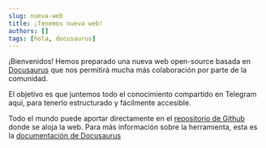 ```yaml
---
slug: nueva-web
title: ¡Tenemos nueva web!
authors: []
tags: [hola, docusaurus]
---
```


¡Bienvenidos! Hemos preparado una nueva web open-source basada en [Docusaurus](https://docusaurus.io) que nos permitirá mucha más colaboración por parte de la comunidad.

El objetivo es que juntemos todo el conocimiento compartido en Telegram aquí, para tenerlo estructurado y fácilmente accesible.

Todo el mundo puede aportar directamente en el [repositorio de Github](https://github.com/meshtastic-es-community/meshtastic-es-community.github.io) donde se aloja la web. Para más información sobre la herramienta, esta es la [documentación de Docusaurus](https://docusaurus.io/docs)
